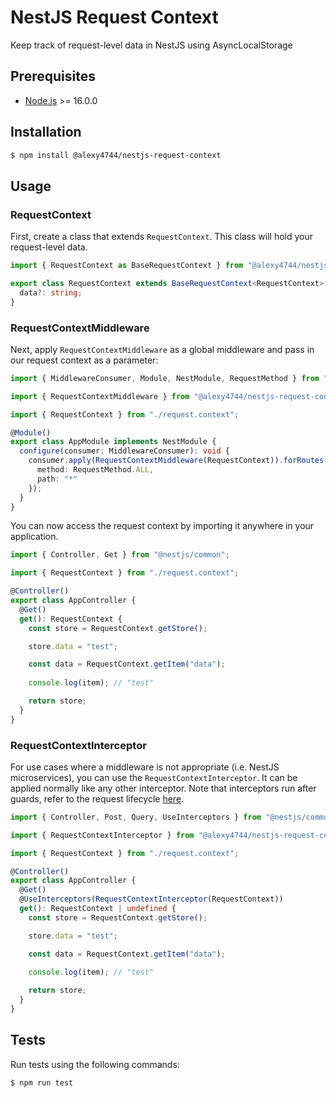 # NestJS Request Context

Keep track of request-level data in NestJS using AsyncLocalStorage

## Prerequisites
 - [Node.js](https://nodejs.org/en/) >= 16.0.0

## Installation

```bash
$ npm install @alexy4744/nestjs-request-context
```

## Usage

### RequestContext

First, create a class that extends `RequestContext`. This class will hold your request-level data.

```ts
import { RequestContext as BaseRequestContext } from "@alexy4744/nestjs-request-context";

export class RequestContext extends BaseRequestContext<RequestContext>() {
  data?: string;
}
```

### RequestContextMiddleware

Next, apply `RequestContextMiddleware` as a global middleware and pass in our request context as a parameter:

```ts
import { MiddlewareConsumer, Module, NestModule, RequestMethod } from "@nestjs/common";

import { RequestContextMiddleware } from "@alexy4744/nestjs-request-context";

import { RequestContext } from "./request.context";

@Module()
export class AppModule implements NestModule {
  configure(consumer: MiddlewareConsumer): void {
    consumer.apply(RequestContextMiddleware(RequestContext)).forRoutes({
      method: RequestMethod.ALL,
      path: "*"
    });
  }
}
```

You can now access the request context by importing it anywhere in your application.

```ts
import { Controller, Get } from "@nestjs/common";

import { RequestContext } from "./request.context";

@Controller()
export class AppController {
  @Get()
  get(): RequestContext {
    const store = RequestContext.getStore();

    store.data = "test";

    const data = RequestContext.getItem("data");
    
    console.log(item); // "test"

    return store;
  }
}
```

### RequestContextInterceptor

For use cases where a middleware is not appropriate (i.e. NestJS microservices), you can use the `RequestContextInterceptor`. It can be applied normally like any other interceptor. Note that interceptors run after guards, refer to the request lifecycle [here](https://docs.nestjs.com/faq/request-lifecycle#summary).

```ts
import { Controller, Post, Query, UseInterceptors } from "@nestjs/common";

import { RequestContextInterceptor } from "@alexy4744/nestjs-request-context";

import { RequestContext } from "./request.context";

@Controller()
export class AppController {
  @Get()
  @UseInterceptors(RequestContextInterceptor(RequestContext))
  get(): RequestContext | undefined {
    const store = RequestContext.getStore();

    store.data = "test";

    const data = RequestContext.getItem("data");
    
    console.log(item); // "test"

    return store;
  }
}
```

## Tests

Run tests using the following commands:

```bash
$ npm run test
```
